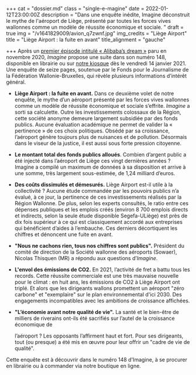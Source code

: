 +++
cat = "dossier.md"
class = "single-e-magine"
date = 2022-01-12T23:00:00Z
description = "Dans une enquête inédite, Imagine déconstruit le mythe de l'aéroport de Liège, présenté par toutes les forces vives wallonnes comme un modèle de réussite économique et sociale. "
draft = true
img = "/v1641829009/avion_q7zwnf.jpg"
img_credits = "Liège Airport"
title = "Liège Airport : la fuite en avant"
title_alignment = "gauche"

+++
Après un [premier épisode intitulé « Alibaba’s dream »](https://www.imagine-magazine.com/libre-acces/dossier/alibaba-a-liege-une-enquete-en-deux-temps/) paru en novembre 2020, _Imagine_ propose une suite dans son numéro 148, disponible en librairie ou sur [notre kiosque](https://kiosque.imagine-magazine.com/) dès le vendredi 14 janvier 2021. Une enquête de seize pages, soutenue par le Fonds pour le Journalisme de la Fédération Wallonie-Bruxelles, qui révèle plusieurs informations d’intérêt général. 

* **Liège Airport : la fuite en avant.** Dans ce deuxième volet de notre enquête, le mythe d’un aéroport présenté par les forces vives wallonnes comme un modèle de réussite économique et sociale s’effrite. _Imagine_ a sorti sa calculette. Outre les investissements colossaux de la Région, cette société anonyme demeure largement subsidiée par des fonds publics. Aucune évaluation académique ne permet de valider la « pertinence » de ces choix politiques. Obsédé par sa croissance, l’aéroport génère toujours plus de nuisances et de pollution. Désormais dans le viseur de la justice, il est aussi sous forte pression citoyenne.
* **Le montant total des fonds publics alloués**. Combien d’argent public a été injecté dans l’aéroport de Liège ces vingt dernières années ? Imagine a compilé un maximum de données à sa disposition et arrive à une somme, très largement sous-estimée, de 1,24 milliard d’euros.
* **Des coûts dissimulés et démesurés.** Liège Airport est-il utile à la collectivité ? Aucune étude commandée par les pouvoirs publics n’a évalué, à ce jour, la pertinence de ces investissements réalisés par la Région Wallonne. De plus, selon les experts consultés, le ratio entre ces dépenses publiques et les emplois créés (environ 8 700 emplois directs et indirects, selon la seule étude disponible Segefa-ULiège) est près de dix fois supérieur à ce qui est classiquement accordé aux entreprises qui bénéficient d’aides à l’embauche. Ces derniers décortiquent les chiffres et dénoncent une fuite en avant.
* **"Nous ne cachons rien, tous nos chiffres sont publics".** Président du comité de direction de la Société wallonne des aéroports (Sowaer), Nicolas Thisquen (MR) a répondu aux questions d’_Imagine_.
* **L'envol des émissions de CO2.** En 2021, l’activité de fret a battu tous les records. Cette réussite commerciale est une très mauvaise nouvelle pour le climat : en huit ans, les émissions de CO2 à Liège Airport ont triplé. Et alors que les dirigeants wallons promettent un aéroport "zéro carbone" et "exemplaire" sur le plan environnemental d'ici 2030. Des engagements incompatibles avec les ambitions de croissance affichées.
* **"L’économie avant notre qualité de vie".** La santé et le bien-être de milliers de riverains ont-ils été sacrifiés sur l’autel de la croissance économique de

  l’aéroport ? Les opposants l’affirment haut et fort. Pour ses dirigeants, tout (ou presque) a été mis en œuvre pour leur offrir un "cadre de vie de qualité".

Cette enquête est à découvrir dans le numéro 148 d'Imagine, à se procurer en librairie ou à commander via notre boutique en ligne. 